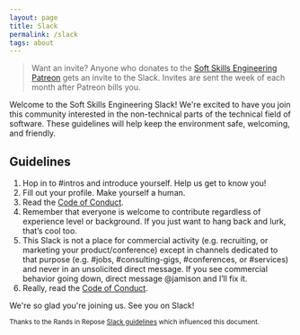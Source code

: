 ```yaml
---
layout: page
title: Slack
permalink: /slack
tags: about
---
```


> Want an invite? Anyone who donates to the [Soft Skills Engineering Patreon](https://www.patreon.com/SoftSkillsEng) gets an invite to the Slack. Invites are sent the week of each month after Patreon bills you.

Welcome to the Soft Skills Engineering Slack! We're excited to have you join this community interested in the non-technical parts of the technical field of software. These guidelines will help keep the environment safe, welcoming, and friendly.

## Guidelines
1. Hop in to #intros and introduce yourself. Help us get to know you!
2. Fill out your profile. Make yourself a human.
3. Read the [Code of Conduct](/code-of-conduct).
4. Remember that everyone is welcome to contribute regardless of experience level or background. If you just want to hang back and lurk, that’s cool too.
5. This Slack is not a place for commercial activity (e.g. recruiting, or marketing your product/conference) except in channels dedicated to that purpose (e.g. #jobs, #consulting-gigs, #conferences, or #services) and never in an unsolicited direct message. If you see commercial behavior going down, direct message @jamison and I’ll fix it.
6. Really, read the [Code of Conduct](/code-of-conduct).

We're so glad you're joining us. See you on Slack!

<small>Thanks to the Rands in Repose [Slack guidelines](https://randsinrepose.com/welcome-to-rands-leadership-slack/) which influenced this document.</small>
